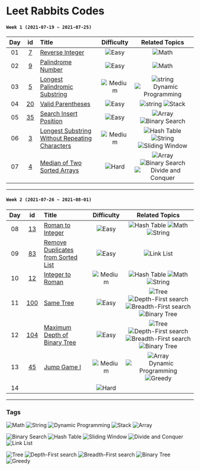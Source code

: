 # Leet Rabbits Codes

#### `Week 1 (2021-07-19 ~ 2021-07-25)`

[7]: https://leetcode.com/problems/reverse-integer/
[9]: https://leetcode.com/problems/palindrome-number/
[5]: https://leetcode.com/problems/palindrome-number/
[20]: https://leetcode.com/problems/valid-parentheses/
[35]: https://leetcode.com/problems/search-insert-position/
[3]: https://leetcode.com/problems/longest-substring-without-repeating-characters/
[4]: https://leetcode.com/problems/median-of-two-sorted-arrays/

|Day|id|Title|Difficulty|Related Topics|
|:--:|:--:|:--|:--:|:--:|
|01|[7][7]|[Reverse Integer](./2021-07-19%20(day1))|![Easy][easy]|![Math][math]|
|02|[9][9]|[Palindrome Number](./2021-07-20%20(day2))|![Easy][easy]|![Math][math]|
|03|[5][5]|[Longest Palindromic Substring](./2021-07-21%20(day3))|![Medium][medium]|![string][string] ![Dynamic Programming][dynamic-programming]|
|04|[20][20]|[Valid Parentheses](./2021-07-22%20(day4))|![Easy][easy]|![string][string] ![Stack][stack]|
|05|[35][35]|[Search Insert Position](./2021-07-23%20(day5))|![Easy][easy]|![Array][array] ![Binary Search][binary-search]|
|06|[3][3]|[Longest Substring Without Repeating Characters](./2021-07-24%20(day6))|![Medium][medium]|![Hash Table][hash-table] ![String][string] ![Sliding Window][sliding-window]|
|07|[4][4]|[Median of Two Sorted Arrays](./2021-07-25%20(day7))|![Hard][hard]|![Array][array] ![Binary Search][binary-search] ![Divide and Conquer][divide-and-conquer]|

---

#### `Week 2 (2021-07-26 ~ 2021-08-01)`

[13]: https://leetcode.com/problems/roman-to-integer/
[45]: https://leetcode.com/problems/jump-game-ii/
[83]: https://leetcode.com/problems/remove-duplicates-from-sorted-list/
[12]: https://leetcode.com/problems/integer-to-roman/
[100]: https://leetcode.com/problems/same-tree/
[104]: https://leetcode.com/problems/maximum-depth-of-binary-tree/

|Day|id|Title|Difficulty|Related Topics|
|:--:|:--:|:--|:--:|:--:|
|08|[13][13]|[Roman to Integer](./2021-07-26%20(day8))|![Easy][easy]|![Hash Table][hash-table] ![Math][math] ![String][string]|
|09|[83][83]|[Remove Duplicates from Sorted List](./2021-07-27%20(day9))|![Easy][easy]|![Link List][link-list]|
|10|[12][12]|[Integer to Roman](./2021-07-28%20(day10))|![Medium][medium]|![Hash Table][hash-table] ![Math][math] ![String][string]|
|11|[100][100]|[Same Tree](./2021-07-29%20(day11))|![Easy][easy]|![Tree][tree] ![Depth-First search][depth-first-search] ![Breadth-First search][breadth-first-search] ![Binary Tree][binary-tree]|
|12|[104][104]|[Maximum Depth of Binary Tree](./2021-07-30%20(day12))|![Easy][easy]|![Tree][tree] ![Depth-First search][depth-first-search] ![Breadth-First search][breadth-first-search] ![Binary Tree][binary-tree]|
|13|[45][45]|[Jump Game I](./2021-07-31%20(day13))|![Medium][medium]|![Array][array] ![Dynamic Programming][dynamic-programming] ![Greedy][greedy]|
|14||[](./2021-08-01%20(day14))|![Hard][hard]||

---

[easy]: https://img.shields.io/badge/-Easy-brightgreen
[medium]: https://img.shields.io/badge/-Medium-orange
[hard]: https://img.shields.io/badge/-Hard-red

### Tags
[math]: https://img.shields.io/badge/-Math-FFCDD2
[string]: https://img.shields.io/badge/-String-F8BBD0
[dynamic-programming]: https://img.shields.io/badge/-Dynamic%20Programming-E1BEE7
[stack]: https://img.shields.io/badge/-Stack-D1C4E9
[array]: https://img.shields.io/badge/-Array-C5CAE9
[binary-search]: https://img.shields.io/badge/-Binary%20Search-BBDEFB
[hash-table]: https://img.shields.io/badge/-Hash%20Table-B3E5FC
[sliding-window]: https://img.shields.io/badge/-Sliding%20Window-B2EBF2
[divide-and-conquer]: https://img.shields.io/badge/-Divide%20and%20Conquer-B2DFDB
[link-list]: https://img.shields.io/badge/-Link%20List-C8E6C9
[tree]: https://img.shields.io/badge/-Tree-DCEDC8
[depth-first-search]: https://img.shields.io/badge/-Depth%20First%20Search-F0F4C3
[breadth-first-search]: https://img.shields.io/badge/-breadth%20First%20Search-FFF9C4
[binary-tree]: https://img.shields.io/badge/-Binary%20Tree-FFECB3
[greedy]: https://img.shields.io/badge/-Greedy-FFECB3

![Math][math]
![String][string]
![Dynamic Programming][dynamic-programming]
![Stack][stack]
![Array][array]

![Binary Search][binary-search]
![Hash Table][hash-table]
![Sliding Window][sliding-window]
![Divide and Conquer][divide-and-conquer]
![Link List][link-list]

![Tree][tree]
![Depth-First search][depth-first-search]
![Breadth-First search][breadth-first-search]
![Binary Tree][binary-tree]
![Greedy][greedy]